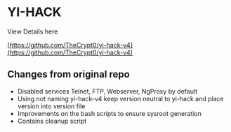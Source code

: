 # YI-HACK

View Details here

[https://github.com/TheCrypt0/yi-hack-v4](https://github.com/TheCrypt0/yi-hack-v4)
 
## Changes from original repo

* Disabled services Telnet, FTP, Webserver, NgProxy by default
* Using not naming yi-hack-v4 keep version neutral to yi-hack and place version into version file
* Improvements on the bash scripts to ensure sysroot generation
* Contains cleanup script